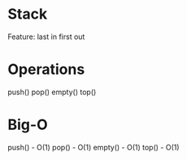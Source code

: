 Stack
===

Feature: last in first out

# Operations
push()
pop()
empty()
top()

# Big-O
push() - O(1)
pop() - O(1)
empty() - O(1)
top() - O(1)

